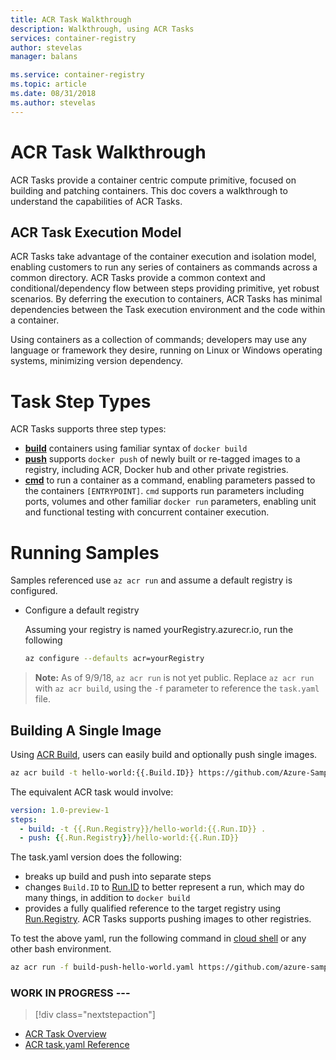 ```yaml
---
title: ACR Task Walkthrough
description: Walkthrough, using ACR Tasks
services: container-registry
author: stevelas
manager: balans

ms.service: container-registry
ms.topic: article
ms.date: 08/31/2018
ms.author: stevelas
---
```

# ACR Task Walkthrough

ACR Tasks provide a container centric compute primitive, focused on building and patching containers.
This doc covers a walkthrough to understand the capabilities of ACR Tasks. 

## ACR Task Execution Model

ACR Tasks take advantage of the container execution and isolation model, enabling customers to run any series of containers as commands across a common directory. ACR Tasks provide a common context and conditional/dependency flow between steps providing primitive, yet robust scenarios. By deferring the execution to containers, ACR Tasks has minimal dependencies between the Task execution environment and the code within a container.

Using containers as a collection of commands; developers may use any language or framework they desire, running on Linux or Windows operating systems, minimizing version dependency. 

# Task Step Types
ACR Tasks supports three step types:
- **[build](#build)** containers using familiar syntax of `docker build`
- **[push](#push)** supports `docker push` of newly built or re-tagged images to a registry, including ACR, Docker hub and other private registries.
- **[cmd](#cmd)** to run a container as a command, enabling parameters passed to the containers `[ENTRYPOINT]`. `cmd` supports  run parameters including ports, volumes and other familiar `docker run` parameters, enabling unit and functional testing with concurrent container execution. 

# Running Samples

Samples referenced use `az acr run` and assume a default registry is configured.

- Configure a default registry

    Assuming your registry is named yourRegistry.azurecr.io, run the following
    ```sh
    az configure --defaults acr=yourRegistry
    ```

> **Note:** As of 9/9/18, `az acr run` is not yet public. Replace `az acr run` with `az acr build`, using the `-f` parameter to reference the `task.yaml` file.


## Building A Single Image

Using [ACR Build](https://aka.ms/acr/build), users can easily build and optionally push single images. 
```sh
az acr build -t hello-world:{{.Build.ID}} https://github.com/Azure-Samples/acr-build-helloworld-node.git
```

The equivalent ACR task would involve:
```yaml
version: 1.0-preview-1
steps:
  - build: -t {{.Run.Registry}}/hello-world:{{.Run.ID}} .
  - push: {{.Run.Registry}}/hello-world:{{.Run.ID}}
```

The task.yaml version does the following:

- breaks up build and push into separate steps
- changes `Build.ID` to [Run.ID](./container-registry-ref-acr-tasks-yaml.md#runid) to better represent a run, which may do many things, in addition to `docker build`
- provides a fully qualified reference to the target registry using [Run.Registry](./container-registry-ref-acr-tasks-yaml.md#run.registry). ACR Tasks supports pushing images to other registries.

To test the above yaml, run the following command in [cloud shell](https://shell.azure.com) or any other bash environment. 

```sh
az acr run -f build-push-hello-world.yaml https://github.com/azure-samples/acr-tasks.git
```

### WORK IN PROGRESS ---



> [!div class="nextstepaction"]
* [ACR Task Overview](./container-registry-tasks-overview.md)
* [ACR task.yaml Reference](./container-registry-ref-acr-tasks-yaml.md)

